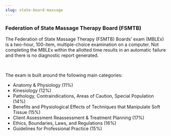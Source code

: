 ```yaml
---
slug: state-board-massage
---
```

### Federation of State Massage Therapy Board (FSMTB) 

The Federation of State Massage Therapy (FSMTB) Boards’ exam (MBLEx) is a two-hour, 100-item, multiple-choice examination on a computer. Not completing the MBLEx within the allotted time results in an automatic failure and there is no diagnostic report generated. 

 

The exam is built around the following main categories:

* Anatomy & Physiology (11%)
* Kinesiology (12%)
* Pathology, Contraindications, Areas of Caution, Special Population (14%)
* Benefits and Physiological Effects of Techniques that Manipulate Soft Tissue (15%)
* Client Assessment Reassessment & Treatment Planning (17%)
* Ethics, Boundaries, Laws, and Regulations (16%)
* Guidelines for Professional Practice (15%)